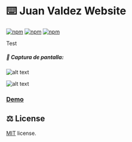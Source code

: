 # ⌨️ Juan Valdez Website
[![npm](https://img.shields.io/badge/Project-portfolio-blue)]() [![npm](https://img.shields.io/badge/Status-seccess-green)]() [![npm](https://img.shields.io/npm/l/@nebular/theme.svg)]() 

Test

##### 📸 Captura de pantalla:
![alt text](https://live.staticflickr.com/65535/52789284171_6c9dfd663d_h.jpg)

![alt text](https://live.staticflickr.com/65535/52789284196_9b7117bb3f_h.jpg)

### [Demo](https://gpinilladev.github.io/Juan-Valdez-Website/)

## ⚖️ License

[MIT](/LICENSE) license.

